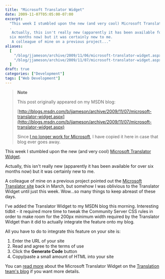 ```yaml
---
title: "Microsoft Translator Widget"
date: 2009-11-07T05:05:00-07:00
excerpt:
  "This week I stumbled upon the new (and very cool) Microsoft Translator Widget
  . 
   Actually, this isn't really new (apparently it has been available for over
  six months now) but it was certainly new to me. 
   A colleague of mine on a previous project..."
aliases:
  [
    "/blog/jjameson/archive/2009/11/06/microsoft-translator-widget.aspx",
    "/blog/jjameson/archive/2009/11/07/microsoft-translator-widget.aspx",
  ]
draft: true
categories: ["Development"]
tags: ["Web Development"]
---
```


> **Note**
>
> This post originally appeared on my MSDN blog:
>
> [http://blogs.msdn.com/b/jjameson/archive/2009/11/07/microsoft-translator-widget.aspx](http://blogs.msdn.com/b/jjameson/archive/2009/11/07/microsoft-translator-widget.aspx)
>
> Since
> [I no longer work for Microsoft](/blog/jjameson/2011/09/02/last-day-with-microsoft),
> I have copied it here in case that blog ever goes away.

This week I stumbled upon the new (and very cool)
[Microsoft Translator Widget](http://www.microsofttranslator.com/Widget).

Actually, this isn't really new (apparently it has been available for over six
months now) but it was certainly new to me.

A colleague of mine on a previous project pointed out the
[Microsoft Translator site](http://www.microsofttranslator.com/) back in March,
but somehow I was oblivious to the Translator Widget until just this week.
Wow...so many things to keep abreast of these days.

I've added the Translator Widget to my MSDN blog this morning. Interesting
tidbit - it required more time to tweak the Community Server CSS rules in order
to make room for the 200px minimum width required by the Translator Widget than
it did to actually integrate the feature onto my blog.

All you have to do to integrate this feature on your site is:

1. Enter the URL of your site
2. Read and agree to the terms of use
3. Click the **Generate Code** button
4. Copy/paste a small amount of HTML into your site

You can
[read more](http://blogs.msdn.com/translation/archive/2009/03/18/announcing-the-microsoft-translator-web-page-widget.aspx)
about the Microsoft Translator Widget on the
[Translation team's blog](http://blogs.msdn.com/translation) if you want more
details.

